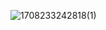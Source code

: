 
![1708233242818(1)](https://github.com/rmondal-official/rmondal-official/assets/78198704/8826f581-0ca3-4de3-9978-412e4d95f742)

